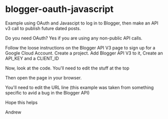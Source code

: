 # blogger-oauth-javascript
Example using OAuth and Javascipt to log in to Blogger, then make an API v3 call to publish future dated posts.

Do you need OAuth? Yes if you are using any non-public API calls.

Follow the loose instructions on the Blogger API V3 page to sign up for a Google Cloud Account. Create a project. Add Blogger API V3 to it, Create an API_KEY and a CLIENT_ID

Now, look at the code. You'll need to edit the stuff at the top

Then open the page in your browser.

You'll need to edit the URL line (this example was taken from something specific to avid a bug in the Blogger API)

Hope this helps

Andrew
